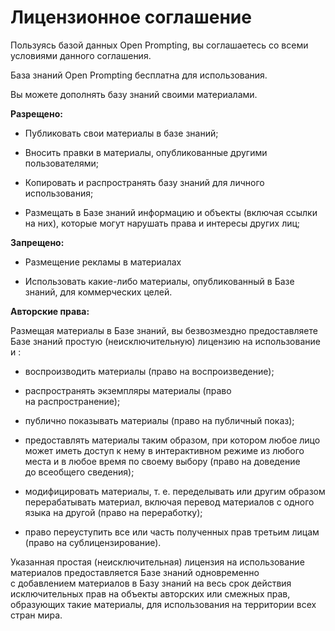 # Лицензионное соглашение

Пользуясь базой данных Open Prompting, вы соглашаетесь со всеми условиями данного соглашения.

База знаний Open Prompting бесплатна для использования.

Вы можете дополнять базу знаний своими материалами.

**Разрещено:**

 * Публиковать свои материалы в базе знаний;

 * Вносить правки в материалы, опубликованные другими пользователями;

 * Копировать и распространять базу знаний для личного использования;

 * Размещать в Базе знаний информацию и объекты (включая ссылки на них), которые могут нарушать права и интересы других лиц;

**Запрещено:**

 * Размещение рекламы в материалах

 * Использовать какие-либо материалы, опубликованный в Базе знаний, для коммерческих целей.

**Авторские права:**

Размещая материалы в Базе знаний, вы безвозмездно предоставляете Базе знаний простую (неисключительную) лицензию на использование и :

  * воспроизводить материалы (право на воспроизведение);

  * распространять экземпляры материалы (право на распространение);

  * публично показывать материалы (право на публичный показ);

  * предоставлять материалы таким образом, при котором любое лицо может иметь доступ к нему в интерактивном режиме из любого места и в любое время по своему выбору (право на доведение до всеобщего сведения);

  * модифицировать материалы, т. е. переделывать или другим образом перерабатывать материал, включая перевод материалов с одного языка на другой (право на переработку);

  * право переуступить все или часть полученных прав третьим лицам (право на сублицензирование).

Указанная простая (неисключительная) лицензия на использование материалов предоставляется Базе знаний одновременно с добавлением материалов в Базу знаний на весь срок действия исключительных прав на объекты авторских или смежных прав, образующих такие материалы, для использования на территории всех стран мира.
